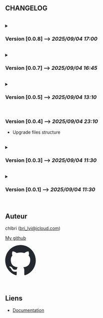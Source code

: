 ## CHANGELOG

<br/>

<details>

<summary>

### Version [0.0.8] --> _2025/09/04 17:00_

</summary>

- Fix writing paths inside tsconfig.json

</details>

<br/>

<details>

<summary>

### Version [0.0.7] --> _2025/09/04 16:45_

</summary>

- Fix writing paths inside tsconfig.json

</details>

<br/>

<details>

<summary>

### Version [0.0.5] --> _2025/09/04 13:10_

</summary>

- Fix folder path in add function
- Fix folder path in init function
- Fix folder path in remove function

</details>

<br/>

### Version [0.0.4] --> _2025/09/04 23:10_

</summary>

- Upgrade files structure

</details>

<br/>

<details>

<summary>

### Version [0.0.3] --> _2025/09/04 11:30_

</summary>

- 📦 Add documentation

</details>

<br/>

<details>

<summary>

### Version [0.0.1] --> _2025/09/04 11:30_

</summary>

- ✨ First version
- 📦 Initial release

</details>

<br/>

## Auteur

chlbri (bri_lvi@icloud.com)

[My github](https://github.com/chlbri?tab=repositories)

[<svg width="98" height="96" xmlns="http://www.w3.org/2000/svg"><path fill-rule="evenodd" clip-rule="evenodd" d="M48.854 0C21.839 0 0 22 0 49.217c0 21.756 13.993 40.172 33.405 46.69 2.427.49 3.316-1.059 3.316-2.362 0-1.141-.08-5.052-.08-9.127-13.59 2.934-16.42-5.867-16.42-5.867-2.184-5.704-5.42-7.17-5.42-7.17-4.448-3.015.324-3.015.324-3.015 4.934.326 7.523 5.052 7.523 5.052 4.367 7.496 11.404 5.378 14.235 4.074.404-3.178 1.699-5.378 3.074-6.6-10.839-1.141-22.243-5.378-22.243-24.283 0-5.378 1.94-9.778 5.014-13.2-.485-1.222-2.184-6.275.486-13.038 0 0 4.125-1.304 13.426 5.052a46.97 46.97 0 0 1 12.214-1.63c4.125 0 8.33.571 12.213 1.63 9.302-6.356 13.427-5.052 13.427-5.052 2.67 6.763.97 11.816.485 13.038 3.155 3.422 5.015 7.822 5.015 13.2 0 18.905-11.404 23.06-22.324 24.283 1.78 1.548 3.316 4.481 3.316 9.126 0 6.6-.08 11.897-.08 13.526 0 1.304.89 2.853 3.316 2.364 19.412-6.52 33.405-24.935 33.405-46.691C97.707 22 75.788 0 48.854 0z" fill="#24292f"/></svg>](https://github.com/chlbri?tab=repositories)

<br/>

## Liens

- [Documentation](https://github.com/chlbri/new-package)
